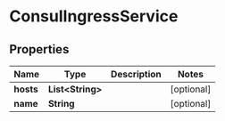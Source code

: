 

# ConsulIngressService


## Properties

Name | Type | Description | Notes
------------ | ------------- | ------------- | -------------
**hosts** | **List&lt;String&gt;** |  |  [optional]
**name** | **String** |  |  [optional]



